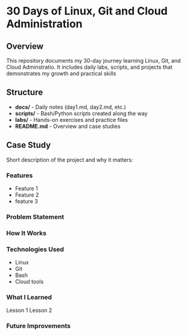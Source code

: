 # 30 Days of Linux, Git and Cloud Administration

## Overview
This repository documents my 30-day journey learning Linux, Git, and Cloud Adminstratio.
It includes daily labs, scripts, and projects that demonstrates my growth and practical skills

## Structure
- **docs/** - Daily notes (day1.md, day2.md, etc.)
- **scripts/** - Bash/Python scripts created along the way
- **labs/** - Hands-on exercises and practice files
- **README.md** - Overview and case studies 

## Case Study 
Short description of the project and why it matters:

### Features 
 - Feature 1
 - Feature 2
 - feature 3

### Problem Statement

### How It Works 

### Technologies Used 
- Linux
- Git
- Bash
- Cloud tools

### What I Learned 
Lesson 1
Lesson 2

### Future Improvements
